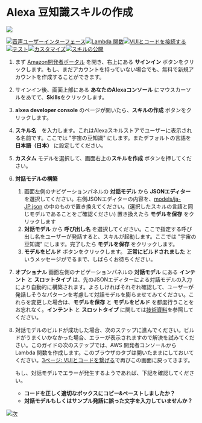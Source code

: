 # Alexa 豆知識スキルの作成
<img src="https://m.media-amazon.com/images/G/01/mobile-apps/dex/alexa/alexa-skills-kit/tutorials/quiz-game/header._TTH_.png" />

[![音声ユーザーインターフェース](https://m.media-amazon.com/images/G/01/mobile-apps/dex/alexa/alexa-skills-kit/jp/tutorials/navigation/1-on.png)](./1-voice-user-interface.md)[![Lambda 関数](https://m.media-amazon.com/images/G/01/mobile-apps/dex/alexa/alexa-skills-kit/jp/tutorials/navigation/2-locked.png)](./2-lambda-function.md)[![VUIとコードを接続する](https://m.media-amazon.com/images/G/01/mobile-apps/dex/alexa/alexa-skills-kit/jp/tutorials/navigation/3-locked.png)](./3-connect-vui-to-code.md)[![テスト](https://m.media-amazon.com/images/G/01/mobile-apps/dex/alexa/alexa-skills-kit/jp/tutorials/navigation/4-locked.pn)](./4-testing.md)[![カスタマイズ](https://m.media-amazon.com/images/G/01/mobile-apps/dex/alexa/alexa-skills-kit/jp/tutorials/navigation/5-locked.png)](./5-customization.md)[![スキルの公開](https://m.media-amazon.com/images/G/01/mobile-apps/dex/alexa/alexa-skills-kit/jp/tutorials/navigation/6-locked.png)](./6-publication.md)

1.  まず [Amazon開発者ポータル](https://developer.amazon.com/ja/alexa) を開き、右上にある **サインイン** ボタンをクリックします。もし、まだアカウントを持っていない場合でも、無料で新規アカウントを作成することができます。

2.  サインイン後、画面上部にある **あなたのAlexaコンソール** にマウスカーソルをあてて、**Skills**をクリックします。

3.  **alxea developer console** のページが開いたら、**スキルの作成** ボタンをクリックします。

4.  **スキル名**　を入力します。これはAlexaスキルストアでユーザーに表示される名前です。ここでは "宇宙の豆知識" にします。またデフォルトの言語を **日本語（日本）** に設定してください。 

5.  **カスタム** モデルを選択して、画面右上の**スキルを作成** ボタンを押してください。 

6.  **対話モデルの構築**
    1. 画面左側のナビゲーションパネルの **対話モデル** から **JSONエディター** を選択してください。右側JSONエディターの内容を、[models/ja-JP.json](../models/ja-JP.json) の中のもので置き換えてください。(選択したスキルの言語と同じモデルであることをご確認ください) 置き換えたら **モデルを保存** をクリックします
    2. **対話モデル** から **呼び出し名** を選択してください。ここで指定する呼び出し名をユーザーが発話すると、スキルが起動します。ここでは "宇宙の豆知識" にします。完了したら **モデルを保存** をクリックします。 
    3. **モデルをビルド** ボタンをクリックします。 **正常にビルドされました** というメッセージがでるまで、しばらくお待ちください。
    
7.  **オプショナル**  画面左側のナビゲーションパネルの **対話モデル** にある **インテント** と **スロットタイプ** は、先のJSONエディターによる対話モデルの入力により自動的に構築されます。よろしければそれぞれ確認して、ユーザーが発話しそうなパターンを考慮して対話モデルを膨らませてみてください。これらを変更した場合は、**モデルを保存** と **モデルをビルド** を都度行うことをお忘れなく。**インテント** と **スロットタイプ** に関しては[技術資料](https://developer.amazon.com/docs/custom-skills/create-intents-utterances-and-slots.html?&sc_category=Owned&sc_channel=RD&sc_campaign=Evangelism2018&sc_publisher=github&sc_content=Survey&sc_detail=fact-nodejs-V2_GUI-1&sc_funnel=Convert&sc_country=WW&sc_medium=Owned_RD_Evangelism2018_github_Survey_fact-nodejs-V2_GUI-1_Convert_WW_beginnersdevs&sc_segment=beginnersdevs)を参照してください。
    
8.  対話モデルのビルドが成功した場合、次のステップに進んでください。ビルドがうまくいかなかった場合、エラーが表示されますので解決を試みてください。このガイドの次のステップでは、AWS 開発者コンソールから Lambda 関数を作成します。このブラウザのタブは開いたままにしておいてください。[3ページ: VUIとコードを繋げる](3-connect-vui-to-code.md)で再びこの画面に戻ってきます。
    
     もし、対話モデルでエラーが発生するようであれば、下記を確認してください。

     *  **コードを正しく適切なボックスにコピー&ペーストしましたか？**
     *  **対話モデルもしくはサンプル発話に誤った文字を入力していませんか？**

[![次](https://m.media-amazon.com/images/G/01/mobile-apps/dex/alexa/alexa-skills-kit/jp/tutorials/general/buttons/button_next_lambda_function.png)](./2-lambda-function.md)
